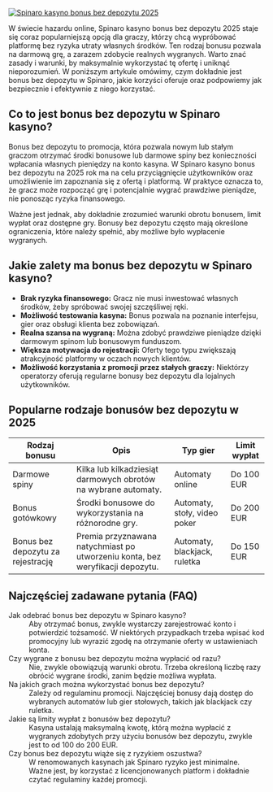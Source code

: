 [![Spinaro kasyno bonus bez depozytu 2025](https://123-caf.pages.dev/gitsignup.png)](https://vrmoo.ru/Bt82HjjY)

<p>W świecie hazardu online, Spinaro kasyno bonus bez depozytu 2025 staje się coraz popularniejszą opcją dla graczy, którzy chcą wypróbować platformę bez ryzyka utraty własnych środków. Ten rodzaj bonusu pozwala na darmową grę, a zarazem zdobycie realnych wygranych. Warto znać zasady i warunki, by maksymalnie wykorzystać tę ofertę i uniknąć nieporozumień. W poniższym artykule omówimy, czym dokładnie jest bonus bez depozytu w Spinaro, jakie korzyści oferuje oraz podpowiemy jak bezpiecznie i efektywnie z niego korzystać.</p>  <h2>Co to jest bonus bez depozytu w Spinaro kasyno?</h2> <p>Bonus bez depozytu to promocja, która pozwala nowym lub stałym graczom otrzymać środki bonusowe lub darmowe spiny bez konieczności wpłacania własnych pieniędzy na konto kasyna. W Spinaro kasyno bonus bez depozytu na 2025 rok ma na celu przyciągnięcie użytkowników oraz umożliwienie im zapoznania się z ofertą i platformą. W praktyce oznacza to, że gracz może rozpocząć grę i potencjalnie wygrać prawdziwe pieniądze, nie ponosząc ryzyka finansowego.</p> <p>Ważne jest jednak, aby dokładnie zrozumieć warunki obrotu bonusem, limit wypłat oraz dostępne gry. Bonusy bez depozytu często mają określone ograniczenia, które należy spełnić, aby możliwe było wypłacenie wygranych.</p>  <h2>Jakie zalety ma bonus bez depozytu w Spinaro kasyno?</h2> <ul> <li><strong>Brak ryzyka finansowego:</strong> Gracz nie musi inwestować własnych środków, żeby spróbować swojej szczęśliwej ręki.</li> <li><strong>Możliwość testowania kasyna:</strong> Bonus pozwala na poznanie interfejsu, gier oraz obsługi klienta bez zobowiązań.</li> <li><strong>Realna szansa na wygraną:</strong> Można zdobyć prawdziwe pieniądze dzięki darmowym spinom lub bonusowym funduszom.</li> <li><strong>Większa motywacja do rejestracji:</strong> Oferty tego typu zwiększają atrakcyjność platformy w oczach nowych klientów.</li> <li><strong>Możliwość korzystania z promocji przez stałych graczy:</strong> Niektórzy operatorzy oferują regularne bonusy bez depozytu dla lojalnych użytkowników.</li> </ul>  <h2>Popularne rodzaje bonusów bez depozytu w 2025</h2> <table> <thead> <tr> <th>Rodzaj bonusu</th> <th>Opis</th> <th>Typ gier</th> <th>Limit wypłat</th> </tr> </thead> <tbody> <tr> <td>Darmowe spiny</td> <td>Kilka lub kilkadziesiąt darmowych obrotów na wybrane automaty.</td> <td>Automaty online</td> <td>Do 100 EUR</td> </tr> <tr> <td>Bonus gotówkowy</td> <td>Środki bonusowe do wykorzystania na różnorodne gry.</td> <td>Automaty, stoły, video poker</td> <td>Do 200 EUR</td> </tr> <tr> <td>Bonus bez depozytu za rejestrację</td> <td>Premia przyznawana natychmiast po utworzeniu konta, bez weryfikacji depozytu.</td> <td>Automaty, blackjack, ruletka</td> <td>Do 150 EUR</td> </tr> </tbody> </table>  <h2>Najczęściej zadawane pytania (FAQ)</h2>  <dl>   <dt>Jak odebrać bonus bez depozytu w Spinaro kasyno?</dt>   <dd>Aby otrzymać bonus, zwykle wystarczy zarejestrować konto i potwierdzić tożsamość. W niektórych przypadkach trzeba wpisać kod promocyjny lub wyrazić zgodę na otrzymanie oferty w ustawieniach konta.</dd>    <dt>Czy wygrane z bonusu bez depozytu można wypłacić od razu?</dt>   <dd>Nie, zwykle obowiązują warunki obrotu. Trzeba określoną liczbę razy obrócić wygrane środki, zanim będzie możliwa wypłata.</dd>    <dt>Na jakich grach można wykorzystać bonus bez depozytu?</dt>   <dd>Zależy od regulaminu promocji. Najczęściej bonusy dają dostęp do wybranych automatów lub gier stołowych, takich jak blackjack czy ruletka.</dd>    <dt>Jakie są limity wypłat z bonusów bez depozytu?</dt>   <dd>Kasyna ustalają maksymalną kwotę, którą można wypłacić z wygranych zdobytych przy użyciu bonusów bez depozytu, zwykle jest to od 100 do 200 EUR.</dd>    <dt>Czy bonus bez depozytu wiąże się z ryzykiem oszustwa?</dt>   <dd>W renomowanych kasynach jak Spinaro ryzyko jest minimalne. Ważne jest, by korzystać z licencjonowanych platform i dokładnie czytać regulaminy każdej promocji.</dd> </dl>